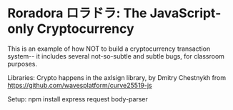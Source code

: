 # Roradora ロラドラ: The JavaScript-only Cryptocurrency

This is an example of how NOT to build a cryptocurrency transaction system--
it includes several not-so-subtle and subtle bugs, for classroom purposes.


Libraries:
    Crypto happens in the axlsign library, by Dmitry Chestnykh
    from https://github.com/wavesplatform/curve25519-js

Setup:
    npm install express request body-parser
